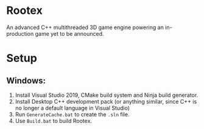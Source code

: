 # Rootex

An advanced C++ multithreaded 3D game engine powering an in-production game yet to be announced.

# Setup

## Windows:

1. Install Visual Studio 2019, CMake build system and Ninja build generator.
2. Install Desktop C++ development pack (or anything similar, since C++ is no longer a default language in Visual Studio)
3. Run `GenerateCache.bat` to create the `.sln` file.
4. Use `Build.bat` to build Rootex.
